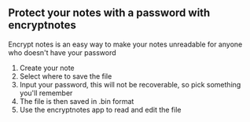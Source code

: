 ## Protect your notes with a password with encryptnotes

Encrypt notes is an easy way to make your notes unreadable for anyone who doesn't have your password 

1. Create your note
2. Select where to save the file
3. Input your password, this will not be recoverable, so pick something you'll remember
4. The file is then saved in .bin format
5. Use the encryptnotes app to read and edit the file
